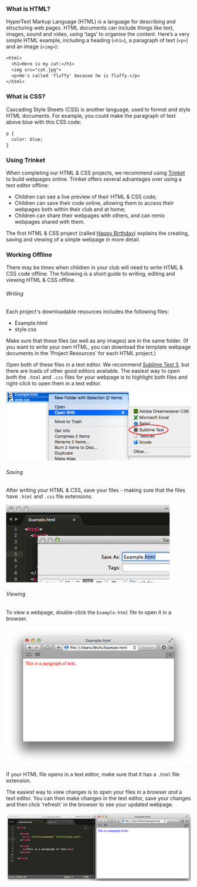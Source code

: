 ### What is HTML?

HyperText Markup Language (HTML) is a language for describing and structuring web pages. HTML documents can include things like text, images, sound and video, using ‘tags’ to organise the content. Here’s a very simple HTML example, including a heading (`<h1>`), a paragraph of text (`<p>`) and an image (`<img>`):

```
<html>
  <h1>Here is my cat:</h1>
  <img src="cat.jpg">
  <p>He's called 'fluffy' because he is fluffy.</p>
</html>
```

### What is CSS?

Cascading Style Sheets (CSS) is another language, used to format and style HTML documents. For example, you could make the paragraph of text above blue with this CSS code:

```
p {
  color: blue;
}
```

### Using Trinket

When completing our HTML & CSS projects, we recommend using [Trinket](https://trinket.io) to build webpages online. Trinket offers several advantages over using a text editor offline:

+ Children can see a live preview of their HTML & CSS code;
+ Children can save their code online, allowing them to access their webpages both within their club and at home;
+ Children can share their webpages with others, and can remix webpages shared with them.

The first HTML & CSS project (called [Happy Birthday](http://jumpto.cc/birthday)) explains the creating, saving and viewing of a simple webpage in more detail.

### Working Offline

There may be times when children in your club will need to write HTML & CSS code offline. The following is a short guide to writing, editing and viewing HTML & CSS offline.

###### Writing

Each project's downloadable resources includes the following files:

+ Example.html
+ style.css

Make sure that these files (as well as any images) are in the same folder. (If you want to write your own HTML, you can download the template webpage documents in the 'Project Resources' for each HTML project.)

Open both of these files in a text editor. We recommend [Sublime Text 3](http://www.sublimetext.com/3), but there are loads of other good editors available. The easiest way to open both the `.html` and `.css` files for your webpage is to highlight both files and right-click to open them in a text editor.

![screenshot](images/html/offline-open.png)

###### Saving

After writing your HTML & CSS, save your files - making sure that the files have `.html` and `.css` file extensions.

![screenshot](images/html/offline-save.png)

###### Viewing

To view a webpage, double-click the `Example.html` file to open it in a browser.

![screenshot](images/html/offline-view.png)

If your HTML file opens in a text editor, make sure that it has a `.html` file extension.

The easiest way to view changes is to open your files in a browser _and_ a text editor. You can then make changes in the text editor, save your changes and then click 'refresh' in the browser to see your updated webpage.

![screenshot](images/html/offline-edit.png)

